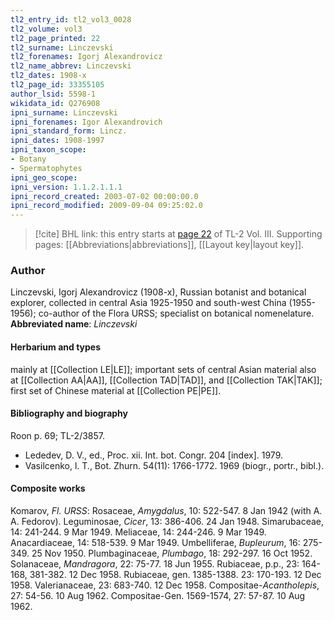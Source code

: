 ```yaml
---
tl2_entry_id: tl2_vol3_0028
tl2_volume: vol3
tl2_page_printed: 22
tl2_surname: Linczevski
tl2_forenames: Igorj Alexandrovicz
tl2_name_abbrev: Linczevski
tl2_dates: 1908-x
tl2_page_id: 33355105
author_lsid: 5598-1
wikidata_id: Q276908
ipni_surname: Linczevski
ipni_forenames: Igor Alexandrovich
ipni_standard_form: Lincz.
ipni_dates: 1908-1997
ipni_taxon_scope: 
- Botany
- Spermatophytes
ipni_geo_scope: 
ipni_version: 1.1.2.1.1.1
ipni_record_created: 2003-07-02 00:00:00.0
ipni_record_modified: 2009-09-04 09:25:02.0
---
```



> [!cite] BHL link: this entry starts at [page 22](https://www.biodiversitylibrary.org/page/33355105) of TL-2 Vol. III.
> Supporting pages: [[Abbreviations|abbreviations]], [[Layout key|layout key]].

### Author

Linczevski, Igorj Alexandrovicz (1908-x), Russian botanist and botanical explorer, collected in central Asia 1925-1950 and south-west China (1955-1956); co-author of the Flora URSS; specialist on botanical nomenelature. 
**Abbreviated name**: *Linczevski*

#### Herbarium and types

mainly at [[Collection LE|LE]]; important sets of central Asian material also at [[Collection AA|AA]], [[Collection TAD|TAD]], and [[Collection TAK|TAK]]; first set of Chinese material at [[Collection PE|PE]].

#### Bibliography and biography

Roon p. 69; TL-2/3857.
- Lededev, D. V., ed., Proc. xii. Int. bot. Congr. 204 \[index\]. 1979.
- Vasilcenko, l. T., Bot. Zhurn. 54(11): 1766-1772. 1969 (biogr., portr., bibl.).

#### Composite works

Komarov, *Fl. URSS*:
Rosaceae, *Amygdalus*, 10: 522-547. 8 Jan 1942 (with A. A. Fedorov). Leguminosae, *Cicer*, 13: 386-406. 24 Jan 1948.
Simarubaceae, 14: 241-244. 9 Mar 1949.
Meliaceae, 14: 244-246. 9 Mar 1949.
Anacardiaceae, 14: 518-539. 9 Mar 1949.
Umbelliferae, *Bupleurum*, 16: 275-349. 25 Nov 1950.
Plumbaginaceae, *Plumbago*, 18: 292-297. 16 Oct 1952.
Solanaceae, *Mandragora*, 22: 75-77. 18 Jun 1955.
Rubiaceae, p.p., 23: 164-168, 381-382. 12 Dec 1958.
Rubiaceae, gen. 1385-1388. 23: 170-193. 12 Dec 1958.
Valerianaceae, 23: 683-740. 12 Dec 1958.
Compositae-*Acantholepis*, 27: 54-56. 10 Aug 1962.
Compositae-Gen. 1569-1574, 27: 57-87. 10 Aug 1962.

